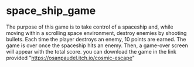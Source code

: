 # space_ship_game
The purpose of this game is to take control of a spaceship and, while moving within a scrolling space environment, destroy enemies by shooting bullets. Each time the player destroys an enemy, 10 points are earned. The game is over once the spaceship hits an enemy. Then, a game-over screen will appear with the total score. you can download the game in the link provided "https://osanpaudel.itch.io/cosmic-escape"
